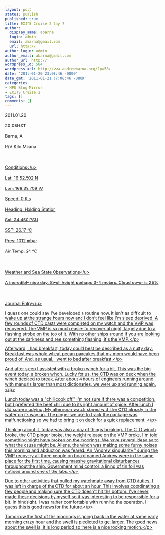 ```yaml
---
layout: post
status: publish
published: true
title: EXITS Cruise 2 Day 7
author:
  display_name: abarna
  login: admin
  email: abarna@gmail.com
  url: http://
author_login: admin
author_email: abarna@gmail.com
author_url: http://
wordpress_id: 584
wordpress_url: http://www.andrewbarna.org/?p=584
date: '2011-01-20 23:08:46 -0800'
date_gmt: '2011-01-21 07:08:46 -0800'
categories:
- HPU Blog Mirror
- EXITS Cruise 2
tags: []
comments: []
---
```

<p>2011.01.20<br &#47;><br />
20:05HST<br &#47;><br />
Barna, A<br &#47;><br />
R&#47;V Kilo Moana<br &#47;><br />
<br &#47;><br />
<u>Conditions<&#47;u><br &#47;><br />
	Lat: 16 52.502 N<br &#47;><br />
	Lon: 168.38.709 W<br &#47;><br />
	Speed: 0 Kts<br &#47;><br />
	Heading: Holding Station<br &#47;><br />
	Sal: 34.450 PSU<br &#47;><br />
	SST: 26.17 &deg;C<br &#47;><br />
	Pres: 1012 mbar<br &#47;><br />
	Air Temp: 24 &deg;C<br &#47;><br />
<br &#47;><br />
<u>Weather and Sea State Observations<&#47;u><br &#47;><br />
A incredibly nice day. Swell height perhaps 3-4 meters. Cloud cover is 25%<br &#47;><br />
<br &#47;><br />
<u>Journal Entry<&#47;u><br &#47;></p>
<p>I guess one could say I've developed a routine now. It isn't as difficult to wake up at the strange hours now and I don't feel like I'm sleep deprived. A few rounds of CTD casts were completed on my watch and the VMP was recovered. The VMP is so much easier to recover at night, largely due to a flashing strobe on the top of it. With no other ships around if you are looking out at the darkness and see something flashing, it's the VMP.<&#47;p></p>
<p>Afterward, I had breakfast, today could best be described as a nutty day. Breakfast was whole wheat pecan pancakes that my mom would have been proud of. And, as usual, I went to bed after breakfast.<&#47;p></p>
<p>And after sleep I assisted with a broken winch for a bit. This was the big event today, a broken winch. Lucky for us, the CTD was on deck when the winch decided to break. After about 4 hours of engineers running around with manuals larger than most dictionaries, we were up and running again.<&#47;p></p>
<p>Lunch today was a "chili cook off." I'm not sure if there was a competition, but I preferred the beef chili due to its right amount of spice. After lunch I did some studying. My afternoon watch stared with the CTD already in the water on its way up. The pinger we use to track the package was malfunctioning so we had to bring it on deck for a quick replacement. <&#47;p></p>
<p>Thinking about it, today was also a day of things breaking. The CTD winch broke, the CTD pinger broke, the weight release on the VMP broke, I'm told something might have broken on the moorings. We have several ideas as to what the cause might be. Aliens, the winch was making some funny noises this morning and abduction was feared. An "Andrew singularity," during the VMP recovery all three people on board named Andrew were in the same place for the first time, causing massive gravitational disturbances throughout the ship. Government mind control, a lining of tin foil was noticed around one of the labs.<&#47;p></p>
<p>Due to other activities that pulled my watchmate away from CTD duties, I was left in charge of the CTD for about an hour. This involves coordinating a few people and making sure the CTD doesn't hit the bottom. I've never made these decisions by myself so it was interesting to be responsible for a bit. In hindsight, I was rather comfortable with running the operation, I guess this is good news for the future.<&#47;p></p>
<p>Tomorrow the first of the moorings is going back in the water at some early morning crazy hour and the swell is predicted to get larger. The good news about the swell is, it is long period so there is a nice rocking motion.<&#47;p></p>
